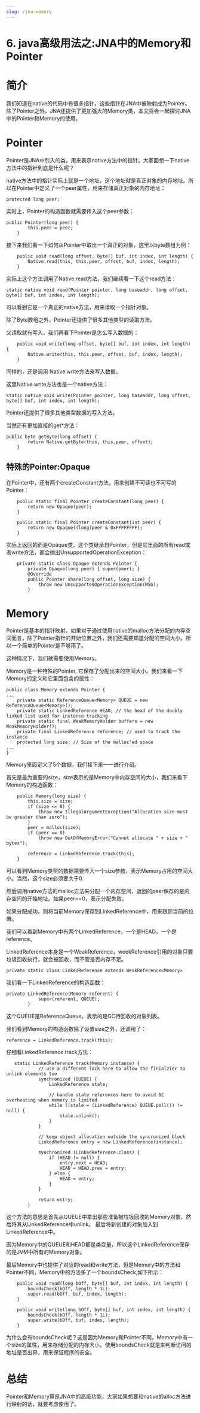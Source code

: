 ```yaml
---
slug: /jna-memory
---
```


# 6. java高级用法之:JNA中的Memory和Pointer



# 简介

我们知道在native的代码中有很多指针，这些指针在JNA中被映射成为Pointer。除了Pointer之外，JNA还提供了更加强大的Memory类，本文将会一起探讨JNA中的Pointer和Memory的使用。

# Pointer

Pointer是JNA中引入的类，用来表示native方法中的指针。大家回想一下native方法中的指针到底是什么呢？

native方法中的指针实际上就是一个地址，这个地址就是真正对象的内存地址。所以在Pointer中定义了一个peer属性，用来存储真正对象的内存地址：

```
protected long peer;
```

实时上，Pointer的构造函数就需要传入这个peer参数：

```
public Pointer(long peer) {
        this.peer = peer;
    }
```

接下来我们看一下如何从Pointer中取出一个真正的对象，这里以byte数组为例：

```
    public void read(long offset, byte[] buf, int index, int length) {
        Native.read(this, this.peer, offset, buf, index, length);
    }
```

实际上这个方法调用了Native.read方法，我们继续看一下这个read方法：

```
static native void read(Pointer pointer, long baseaddr, long offset, byte[] buf, int index, int length);
```

可以看到它是一个真正的native方法，用来读取一个指针对象。

除了Byte数组之外，Pointer还提供了很多其他类型的读取方法。

又读取就有写入，我们再看下Pointer是怎么写入数据的：

```
    public void write(long offset, byte[] buf, int index, int length) {
        Native.write(this, this.peer, offset, buf, index, length);
    }
```

同样的，还是调用 Native.write方法来写入数据。

这里Native.write方法也是一个native方法：

```
static native void write(Pointer pointer, long baseaddr, long offset, byte[] buf, int index, int length);
```

Pointer还提供了很多其他类型数据的写入方法。

当然还有更加直接的get*方法：

```
public byte getByte(long offset) {
        return Native.getByte(this, this.peer, offset);
    }
```

## 特殊的Pointer:Opaque

在Pointer中，还有两个createConstant方法，用来创建不可读也不可写的Pointer：

```
    public static final Pointer createConstant(long peer) {
        return new Opaque(peer);
    }

    public static final Pointer createConstant(int peer) {
        return new Opaque((long)peer & 0xFFFFFFFF);
    }
```

实际上返回的而是Opaque类，这个类继承自Pointer，但是它里面的所有read或者write方法，都会抛出UnsupportedOperationException：

```
    private static class Opaque extends Pointer {
        private Opaque(long peer) { super(peer); }
        @Override
        public Pointer share(long offset, long size) {
            throw new UnsupportedOperationException(MSG);
        }
```

# Memory

Pointer是基本的指针映射，如果对于通过使用native的malloc方法分配的内存空间而言，除了Pointer指针的开始位置之外，我们还需要知道分配的空间大小。所以一个简单的Pointer是不够用了。

这种情况下，我们就需要使用Memory。

Memory是一种特殊的Pointer, 它保存了分配出来的空间大小。我们来看一下Memory的定义和它里面包含的属性：

```
public class Memory extends Pointer {
...
    private static ReferenceQueue<Memory> QUEUE = new ReferenceQueue<Memory>();
    private static LinkedReference HEAD; // the head of the doubly linked list used for instance tracking
    private static final WeakMemoryHolder buffers = new WeakMemoryHolder();
    private final LinkedReference reference; // used to track the instance
    protected long size; // Size of the malloc'ed space
...
}
```

Memory里面定义了5个数据，我们接下来一一进行介绍。

首先是最为重要的size，size表示的是Memory中内存空间的大小，我们来看下Memory的构造函数：

```
    public Memory(long size) {
        this.size = size;
        if (size <= 0) {
            throw new IllegalArgumentException("Allocation size must be greater than zero");
        }
        peer = malloc(size);
        if (peer == 0)
            throw new OutOfMemoryError("Cannot allocate " + size + " bytes");

        reference = LinkedReference.track(this);
    }
```

可以看到Memory类型的数据需要传入一个size参数，表示Memory占用的空间大小。当然，这个size必须要大于0.

然后调用native方法的malloc方法来分配一个内存空间，返回的peer保存的是内存空间的开始地址。如果peer==0，表示分配失败。

如果分配成功，则将当前Memory保存到LinkedReference中，用来跟踪当前的位置。

我们可以看到Memory中有两个LinkedReference，一个是HEAD，一个是reference。

LinkedReference本身是一个WeakReference，weekReference引用的对象只要垃圾回收执行，就会被回收，而不管是否内存不足。

```
private static class LinkedReference extends WeakReference<Memory>
```

我们看一下LinkedReference的构造函数：

```
private LinkedReference(Memory referent) {
            super(referent, QUEUE);
        }
```

这个QUEUE是ReferenceQueue，表示的是GC待回收的对象列表。

我们看到Memory的构造函数除了设置size之外，还调用了：

```
reference = LinkedReference.track(this);
```

仔细看LinkedReference.track方法：

```
   static LinkedReference track(Memory instance) {
            // use a different lock here to allow the finialzier to unlink elements too
            synchronized (QUEUE) {
                LinkedReference stale;

                // handle stale references here to avoid GC overheating when memory is limited
                while ((stale = (LinkedReference) QUEUE.poll()) != null) {
                    stale.unlink();
                }
            }

            // keep object allocation outside the syncronized block
            LinkedReference entry = new LinkedReference(instance);

            synchronized (LinkedReference.class) {
                if (HEAD != null) {
                    entry.next = HEAD;
                    HEAD = HEAD.prev = entry;
                } else {
                    HEAD = entry;
                }
            }

            return entry;
        }
```

这个方法的意思是首先从QUEUE中拿出那些准备被垃圾回收的Memory对象，然后将其从LinkedReference中unlink。 最后将新创建的对象加入到LinkedReference中。

因为Memory中的QUEUE和HEAD都是类变量，所以这个LinkedReference保存的是JVM中所有的Memory对象。

最后Memory中也提供了对应的read和write方法，但是Memory中的方法和Pointer不同，Memory中的方法多了一个boundsCheck,如下所示：

```
    public void read(long bOff, byte[] buf, int index, int length) {
        boundsCheck(bOff, length * 1L);
        super.read(bOff, buf, index, length);
    }

    public void write(long bOff, byte[] buf, int index, int length) {
        boundsCheck(bOff, length * 1L);
        super.write(bOff, buf, index, length);
    }
```

为什么会有boundsCheck呢？这是因为Memory和Pointer不同，Memory中有一个size的属性，用来存储分配的内存大小。使用boundsCheck就是来判断访问的地址是否出界，用来保证程序的安全。

# 总结

Pointer和Memory算是JNA中的高级功能，大家如果想要和native的alloc方法进行映射的话，就要考虑使用了。












